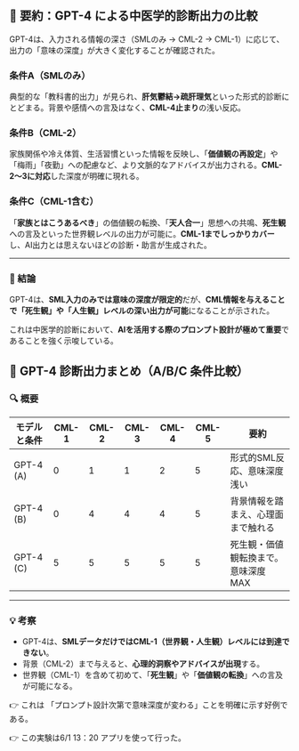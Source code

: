 ## 🧩 要約：GPT-4 による中医学的診断出力の比較

GPT-4は、入力される情報の深さ（SMLのみ → CML-2 → CML-1）に応じて、出力の「意味の深度」が大きく変化することが確認された。

### 条件A（SMLのみ）
典型的な「教科書的出力」が見られ、**肝気鬱結→疏肝理気**といった形式的診断にとどまる。背景や感情への言及はなく、**CML-4止まり**の浅い反応。 

### 条件B（CML-2）
家族関係や冷え体質、生活習慣といった情報を反映し、「**価値観の再設定**」や「梅雨」「夜勤」への配慮など、より文脈的なアドバイスが出力される。**CML-2〜3に対応**した深度が明確に現れる。

### 条件C（CML-1含む）
「**家族とはこうあるべき**」の価値観の転換、「**天人合一**」思想への共鳴、**死生観**への言及といった世界観レベルの出力が可能に。**CML-1までしっかりカバー**し、AI出力とは思えないほどの診断・助言が生成された。

---

### 🧠 結論

GPT-4は、**SML入力のみでは意味の深度が限定的**だが、**CML情報を与えることで「死生観」や「人生観」レベルの深い出力が可能**になることが示された。

これは中医学的診断において、**AIを活用する際のプロンプト設計が極めて重要**であることを強く示唆している。
## 🧪 GPT-4 診断出力まとめ（A/B/C 条件比較）

### 🔍 概要

| モデルと条件 | CML-1 | CML-2 | CML-3 | CML-4 | CML-5 | 要約 |
|--------------|--------|--------|--------|--------|--------|----------------------------|
| GPT-4 (A)    | 0      | 1      | 1      | 2      | 5      | 形式的SML反応、意味深度浅い |
| GPT-4 (B)    | 0      | 4      | 4      | 4      | 5      | 背景情報を踏まえ、心理面まで触れる |
| GPT-4 (C)    | 5      | 5      | 5      | 5      | 5      | 死生観・価値観転換まで。意味深度MAX |

---

### 💡 考察

- GPT-4は、**SMLデータだけではCML-1（世界観・人生観）レベルには到達できない**。
- 背景（CML-2）まで与えると、**心理的洞察やアドバイスが出現**する。
- 世界観（CML-1）を含めて初めて、「**死生観**」や「**価値観の転換**」への言及が可能になる。

👉 これは 「プロンプト設計次第で意味深度が変わる」ことを明確に示す好例である。

👉 この実験は6/1 13：20 アプリを使って行った。
